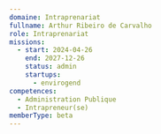 ```yaml
---
domaine: Intraprenariat
fullname: Arthur Ribeiro de Carvalho
role: Intraprenariat
missions:
  - start: 2024-04-26
    end: 2027-12-26
    status: admin
    startups:
      - envirogend
competences:
  - Administration Publique
  - Intrapreneur(se)
memberType: beta
---
```

